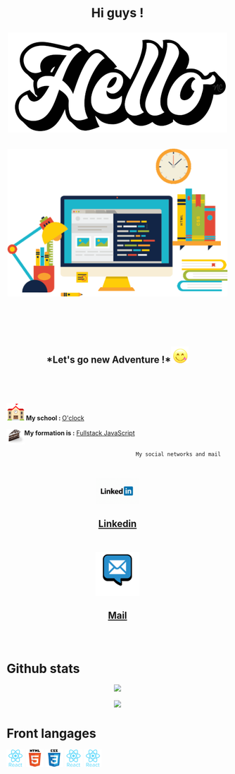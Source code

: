 <h1 align="center">Hi guys !

<br>

<img src="hello.gif" alt="hello"> </h1>

<!--<h2 align="center">I'm new dev web in the world</h2> -->
<h2 align="center">
<img src="dev.gif" width="500">
<h2>
<br>
<br>
<h2 align="center">*Let's go new Adventure !*<img src="miam.gif" width="40"></h2>

<br>

<br>
<br>
<br>

 <img src="school.gif" alt="school" width="40">
 <strong>My school : </strong> 
  <a href="https://oclock.io/"> O'clock</a>

 <br>
 <br>
 
  
  <img align="left" src="layercake-jsfs.png" width="40">
 <strong>My formation is
  :</strong> <a href="https://oclock.io/formations/developpeur-web-fullstack-javascript">Fullstack JavaScript </a>

  <br>
  <br>

                                             My social networks and mail

  <br>
  <br>
  
  <center>
<img src="linkedin.gif" width="100">

## <a align="center" href="https://www.linkedin.com/in/arthur-leroux-068266227/">Linkedin</a>

<br>
<br>
<img src="mail.gif" alt="email" width="100">

## <a align="center" href="https://www.linkedin.com/in/arthur-leroux-068266227/">Mail</a>

</center>

<br>
<br>

# Github stats

<center>
<img src ="
https://github-readme-stats.vercel.app/api/top-langs/?username=Arthur-Leroux&theme=onedark&count">

<br>
<br>

 <img src="https://github-readme-stats.vercel.app/api?username=Arthur-Leroux&show_icons=true&theme=onedark&count_private=true"/>

</center>

Front langages
=

<img src="react.svg" width="40">
<img src="html5.svg" width="40">
<img src="css3.svg" width="40">
<img src="react.svg" width="40">
<img src="react.svg" width="40">